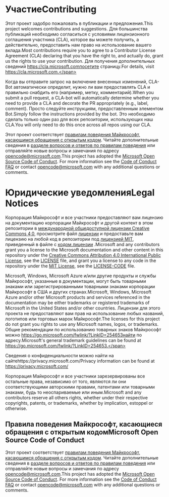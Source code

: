 # <a name="contributing"></a><span data-ttu-id="ce8e4-101">Участие</span><span class="sxs-lookup"><span data-stu-id="ce8e4-101">Contributing</span></span>

<span data-ttu-id="ce8e4-102">Этот проект задобро пожаловать в публикации и предложения.</span><span class="sxs-lookup"><span data-stu-id="ce8e4-102">This project welcomes contributions and suggestions.</span></span>  <span data-ttu-id="ce8e4-103">Для большинства публикаций необходимо согласиться с условиями лицензионного соглашения участника (CLA), которое вы можете получить, а действительно, предоставить нам право на использование вашего вклада.</span><span class="sxs-lookup"><span data-stu-id="ce8e4-103">Most contributions require you to agree to a Contributor License Agreement (CLA) declaring that you have the right to, and actually do, grant us the rights to use your contribution.</span></span> <span data-ttu-id="ce8e4-104">Для получения дополнительных сведений https://cla.microsoft.comпосетите страницу.</span><span class="sxs-lookup"><span data-stu-id="ce8e4-104">For details, visit https://cla.microsoft.com.</span></span>

<span data-ttu-id="ce8e4-105">Когда вы отправите запрос на включение внесенных изменений, CLA-Bot автоматически определит, нужно ли вам предоставлять CLA и правильно снабдить его (например, метку, комментарий).</span><span class="sxs-lookup"><span data-stu-id="ce8e4-105">When you submit a pull request, a CLA-bot will automatically determine whether you need to provide a CLA and decorate the PR appropriately (e.g., label, comment).</span></span> <span data-ttu-id="ce8e4-106">Просто следуйте инструкциям, предоставленным элементом Bot.</span><span class="sxs-lookup"><span data-stu-id="ce8e4-106">Simply follow the instructions provided by the bot.</span></span> <span data-ttu-id="ce8e4-107">Это необходимо сделать только один раз для всех репозитории, использующих наш CLA.</span><span class="sxs-lookup"><span data-stu-id="ce8e4-107">You will only need to do this once across all repos using our CLA.</span></span>

<span data-ttu-id="ce8e4-p103">Этот проект соответствует [правилам поведения Майкрософт, касающимся обращения с открытым кодом](https://opensource.microsoft.com/codeofconduct/). Читайте дополнительные сведения в [разделе вопросов и ответов по правилам поведения](https://opensource.microsoft.com/codeofconduct/faq/) или отправляйте новые вопросы и замечания по адресу [opencode@microsoft.com](mailto:opencode@microsoft.com).</span><span class="sxs-lookup"><span data-stu-id="ce8e4-p103">This project has adopted the [Microsoft Open Source Code of Conduct](https://opensource.microsoft.com/codeofconduct/). For more information see the [Code of Conduct FAQ](https://opensource.microsoft.com/codeofconduct/faq/) or contact [opencode@microsoft.com](mailto:opencode@microsoft.com) with any additional questions or comments.</span></span>

# <a name="legal-notices"></a><span data-ttu-id="ce8e4-110">Юридические уведомления</span><span class="sxs-lookup"><span data-stu-id="ce8e4-110">Legal Notices</span></span>

<span data-ttu-id="ce8e4-111">Корпорация Майкрософт и все участники предоставляют вам лицензию на документацию корпорации Майкрософт и другой контент в этом репозитории в [международной общедоступной лицензии Creative Commons 4,0](https://creativecommons.org/licenses/by/4.0/legalcode), просмотрите файл [лицензии](LICENSE) и предоставьте вам лицензию на любой код в репозитории под [лицензией MIT](https://opensource.org/licenses/MIT), приведенный в файле с [кодом лицензии](LICENSE-CODE) .</span><span class="sxs-lookup"><span data-stu-id="ce8e4-111">Microsoft and any contributors grant you a license to the Microsoft documentation and other content in this repository under the [Creative Commons Attribution 4.0 International Public License](https://creativecommons.org/licenses/by/4.0/legalcode), see the [LICENSE](LICENSE) file, and grant you a license to any code in the repository under the [MIT License](https://opensource.org/licenses/MIT), see the [LICENSE-CODE](LICENSE-CODE) file.</span></span>

<span data-ttu-id="ce8e4-112">Microsoft, Windows, Microsoft Azure и/или другие продукты и службы Майкрософт, указанные в документации, могут быть товарными знаками или зарегистрированными товарными знаками корпорации Майкрософт в США и других странах.</span><span class="sxs-lookup"><span data-stu-id="ce8e4-112">Microsoft, Windows, Microsoft Azure and/or other Microsoft products and services referenced in the documentation may be either trademarks or registered trademarks of Microsoft in the United States and/or other countries.</span></span>
<span data-ttu-id="ce8e4-113">Лицензии для этого проекта не предоставляют вам прав на использование любых названий, логотипов или торговых марок Майкрософт.</span><span class="sxs-lookup"><span data-stu-id="ce8e4-113">The licenses for this project do not grant you rights to use any Microsoft names, logos, or trademarks.</span></span>
<span data-ttu-id="ce8e4-114">Общие рекомендации по использованию товарных знаков Майкрософт можно https://go.microsoft.com/fwlink/?LinkID=254653найти по адресу.</span><span class="sxs-lookup"><span data-stu-id="ce8e4-114">Microsoft's general trademark guidelines can be found at https://go.microsoft.com/fwlink/?LinkID=254653.</span></span>

<span data-ttu-id="ce8e4-115">Сведения о конфиденциальности можно найти на сайтеhttps://privacy.microsoft.com/</span><span class="sxs-lookup"><span data-stu-id="ce8e4-115">Privacy information can be found at https://privacy.microsoft.com/</span></span>

<span data-ttu-id="ce8e4-116">Корпорация Майкрософт и все участники зарезервированы все остальные права, независимо от того, являются ли они соответствующими авторскими правами, патентами или товарными знаками, будь то неоспариваемые или иным.</span><span class="sxs-lookup"><span data-stu-id="ce8e4-116">Microsoft and any contributors reserve all others rights, whether under their respective copyrights, patents, or trademarks, whether by implication, estoppel or otherwise.</span></span>

## <a name="microsoft-open-source-code-of-conduct"></a><span data-ttu-id="ce8e4-117">Правила поведения Майкрософт, касающиеся обращения с открытым кодом</span><span class="sxs-lookup"><span data-stu-id="ce8e4-117">Microsoft Open Source Code of Conduct</span></span>
<span data-ttu-id="ce8e4-p105">Этот проект соответствует [правилам поведения Майкрософт, касающимся обращения с открытым кодом](https://opensource.microsoft.com/codeofconduct/). Читайте дополнительные сведения в [разделе вопросов и ответов по правилам поведения](https://opensource.microsoft.com/codeofconduct/faq/) или отправляйте новые вопросы и замечания по адресу [opencode@microsoft.com](mailto:opencode@microsoft.com).</span><span class="sxs-lookup"><span data-stu-id="ce8e4-p105">This project has adopted the [Microsoft Open Source Code of Conduct](https://opensource.microsoft.com/codeofconduct/). For more information see the [Code of Conduct FAQ](https://opensource.microsoft.com/codeofconduct/faq/) or contact [opencode@microsoft.com](mailto:opencode@microsoft.com) with any additional questions or comments.</span></span>
